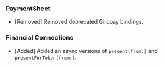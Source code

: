 ### PaymentSheet
* [Removed] Removed deprecated Giropay bindings.

### Financial Connections
* [Added] Added an async versions of `present(from:)` and `presentForToken(from:)`.

